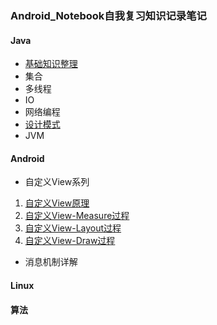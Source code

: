 ### Android_Notebook自我复习知识记录笔记
#### Java
* [基础知识整理](https://github.com/crfmoon/Android-Notebook/blob/master/doc/java%E7%AF%87/Java%E5%9F%BA%E7%A1%80.md)
* 集合
* 多线程
* IO
* 网络编程
* [设计模式](https://github.com/crfmoon/Android-Notebook/blob/master/doc/java篇/设计模式.md)
* JVM

#### Android
 * 自定义View系列
  1. [自定义View原理](https://blog.csdn.net/carson_ho/article/details/56009827)
  2. [自定义View-Measure过程](https://blog.csdn.net/carson_ho/article/details/56011064)
  3. [自定义View-Layout过程](https://blog.csdn.net/carson_ho/article/details/56011064)
  4. [自定义View-Draw过程](https://blog.csdn.net/carson_ho/article/details/56011153)

* 消息机制详解

#### Linux
#### 算法
